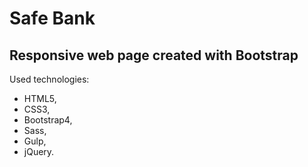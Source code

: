 # Safe Bank

## Responsive web page created with Bootstrap

Used technologies:

* HTML5,
* CSS3,
* Bootstrap4,
* Sass,
* Gulp,
* jQuery.





